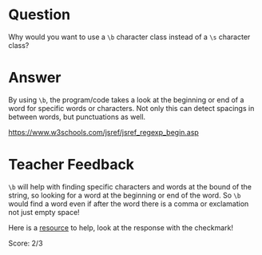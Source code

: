 # Question

Why would you want to use a `\b` character class instead of a `\s` character class?

# Answer

By using `\b`, the program/code takes a look at the beginning or end of a word for specific words or characters. Not only this can detect spacings in between words, but punctuations as well.

https://www.w3schools.com/jsref/jsref_regexp_begin.asp

# Teacher Feedback

`\b` will help with finding specific characters and words at the bound of the string, so looking for a word at the beginning or end of the word. So `\b` would find a word even if after the word there is a comma or exclamation not just empty space!

Here is a [resource](https://stackoverflow.com/questions/17020224/difference-between-b-and-s-in-regular-expression) to help, look at the response with the checkmark!

Score: 2/3
